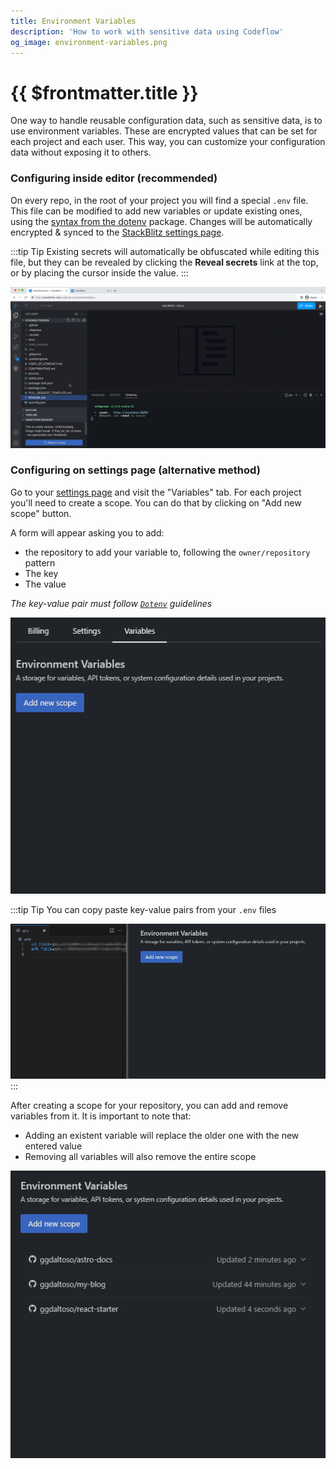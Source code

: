 ```yaml
---
title: Environment Variables
description: 'How to work with sensitive data using Codeflow'
og_image: environment-variables.png
---
```


# {{ $frontmatter.title }}

One way to handle reusable configuration data, such as sensitive data, is to use environment variables. These are encrypted values that can be set for each project and each user. This way, you can customize your configuration data without exposing it to others.

### Configuring inside editor (recommended)

On every repo, in the root of your project you will find a special `.env` file. This file can be modified to add new variables or update existing ones, using the [syntax from the dotenv](https://npmjs.com/package/dotenv) package. Changes will be automatically encrypted & synced to the [StackBlitz settings page](#configuring-on-settings-page-alternative-method).

:::tip Tip
Existing secrets will automatically be obfuscated while editing this file, but they can be revealed by clicking the __Reveal secrets__ link at the top, or by placing the cursor inside the value.
:::

<img lang="en" src="./assets/adding-dotenv-variables.gif" alt="Adding variables to .env" />


### Configuring on settings page (alternative method)

Go to your [settings page](https://stackblitz.com/settings/variables) and visit the "Variables" tab. 
For each project you'll need to create a scope. You can do that by clicking on "Add new scope" button.

A form will appear asking you to add:
 - the repository to add your variable to, following the `owner/repository` pattern
 - The key 
 - The value  

 _The key-value pair must follow [`Dotenv`](https://hexdocs.pm/dotenvy/0.7.0/dotenv-file-format.html) guidelines_

<img lang="en" src="./assets/add-new-scope.gif" alt="Add new environment scope" />

:::tip Tip
You can copy paste key-value pairs from your `.env` files

<img lang="en" src="./assets/copy-paste-env.gif" alt="Copying and pasting key-value pair from an existing .env file" />
:::

After creating a scope for your repository, you can add and remove variables from it. It is important to note that:
 - Adding an existent variable will replace the older one with the new entered value
 - Removing all variables will also remove the entire scope

<img lang="en" src="./assets/updating-variables-scope.gif" alt="Editing an existent scope, adding a new variable, removing the new entry and all of others. The scope is deleted after all variables deletions." />
 